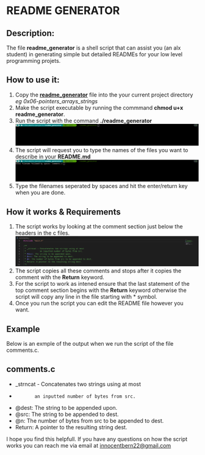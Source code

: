 # README GENERATOR

## Description:
The file **readme_generator** is a shell script that can assist you (an alx student) in generating simple but detailed READMEs for your low level programming projets.

## How to use it:
1. Copy the [**readme_generator**](https://github.com/Innocent-Bern/readme_generator/blob/main/readme_generator) file into the your current project directory *eg 0x06-pointers_arrays_strings*
2. Make the script executable by running the commmand **chmod u+x readme_generator**.
3. Run the script with the command **./readme_generator**
    ![Example of comment section!](/assets/images/enter_command.png)
4. The script will request you to type the names of the files you want to describe in your **README.md**
    ![Example of comment section!](/assets/images/run_command.png)
5. Type the filenames seperated by spaces and hit the enter/return key when you are done.

## How it works & Requirements
1. The script works by looking at the comment section just below the headers in the c files.
    ![Example of comment section!](/assets/images/example.png)
2. The script copies all these comments and stops after it copies the comment with the **Return** keyword.
3. For the script to work as intened ensure that the last statement of the top comment section begins with the **Return** keyword otherwise the script will copy any line in the file starting with \* symbol.
4. Once you run the script you can edit the README file however you want.

## Example 
Below is an exmple of the output when we run the script of the file comments.c.
## comments.c
* _strncat - Concatenates two strings using at most
*            an inputted number of bytes from src.
* @dest: The string to be appended upon.
* @src: The string to be appended to dest.
* @n: The number of bytes from src to be appended to dest.
* Return: A pointer to the resulting string dest.

I hope you find this helpfull. If you have any questions on how the script works you can reach me via email at innocentbern22@gmail.com